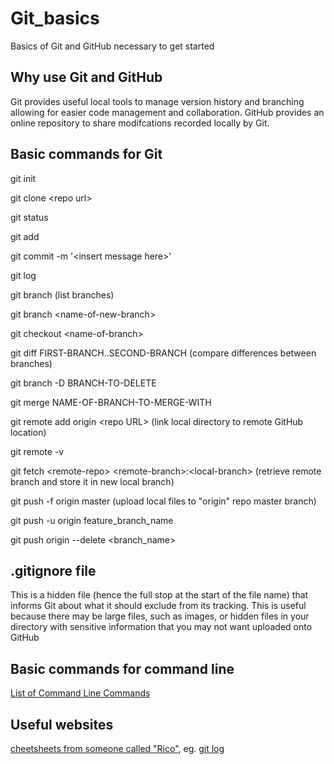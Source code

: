 # Git_basics
Basics of Git and GitHub necessary to get started

## Why use Git and GitHub

Git provides useful local tools to manage version history and branching allowing for easier code management and collaboration. GitHub provides an online repository to share modifcations recorded locally by Git. 

## Basic commands for Git

git init

git clone &lt;repo url&gt;

git status

git add

git commit -m '&lt;insert message here&gt;'

git log

git branch (list branches)

git branch &lt;name-of-new-branch&gt;

git checkout &lt;name-of-branch&gt;
  
git diff FIRST-BRANCH..SECOND-BRANCH (compare differences between branches)

git branch -D BRANCH-TO-DELETE

git merge NAME-OF-BRANCH-TO-MERGE-WITH
  
git remote add origin &lt;repo URL&gt; (link local directory to remote GitHub location)
  
git remote -v

git fetch &lt;remote-repo&gt; &lt;remote-branch&gt;:&lt;local-branch&gt; (retrieve remote branch and store it in new local branch)

git push -f origin master (upload local files to "origin" repo master branch)

git push -u origin feature_branch_name

git push origin --delete &lt;branch_name&gt;

## .gitignore file

This is a hidden file (hence the full stop at the start of the file name) that informs Git about what it should exclude from its tracking. This is useful because there may be large files, such as images, or hidden files in your directory with sensitive information that you may not want uploaded onto GitHub

## Basic commands for command line

[List of Command Line Commands](https://www.codecademy.com/articles/command-line-commands)

## Useful websites

[cheetsheets from someone called "Rico"](https://devhints.io/), eg. [git log](https://devhints.io/git-log)



